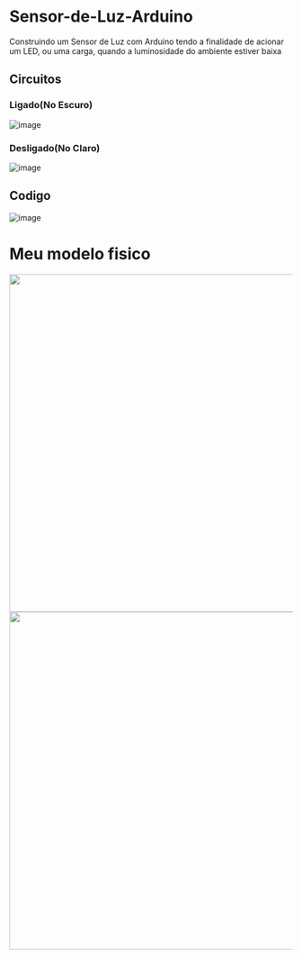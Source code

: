 # Sensor-de-Luz-Arduino
Construindo um Sensor de Luz com Arduino tendo a finalidade de acionar um LED, ou uma carga, quando a luminosidade do ambiente estiver baixa
## Circuitos
### Ligado(No Escuro)
![image](https://user-images.githubusercontent.com/105546921/200696895-a5b34168-03d5-48a5-bca9-c9af106cfc3d.png)
### Desligado(No Claro)
![image](https://user-images.githubusercontent.com/105546921/200696686-d1f858e4-b136-446c-9ede-039b6d9972c2.png)
## Codigo
![image](https://user-images.githubusercontent.com/105546921/200697176-a5118cf9-3f84-4fc2-822d-c1bd649a5062.png)
# Meu modelo fisico
<img src="https://user-images.githubusercontent.com/105546921/200697986-ced91e0c-5881-4595-8c90-9b98ab87af10.jpg" width="600px" />
</div>
<img src="https://user-images.githubusercontent.com/105546921/200697987-80fcf2cc-c648-45b6-9f4a-47616a658f35.jpg" width="600px" />
</div>
